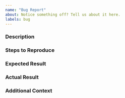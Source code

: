 ```yaml
---
name: "Bug Report"
about: Notice something off? Tell us about it here.
labels: bug
---
```


<!-- If you have any questions while filling out this issue template, feel free to ping our team in the #website channel on the GraphQL Slack (invite link available in CONTRIBUTING.md) -->

### Description

<!-- Tell us about the bug you found -->

### Steps to Reproduce

<!-- Steps for how we can replicate your experience (numbered lists are best) -->

### Expected Result 

<!-- What did you expect to happen? -->

### Actual Result 

<!-- What actually happened? -->

### Additional Context

<!-- 
    Anything else that will help us better understand, for example:
      * Information about your local environment
      * Screenshots
      * Code snippets
-->
